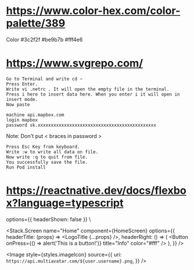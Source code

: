 # https://www.color-hex.com/color-palette/389

Color
#3c2f2f
#be9b7b
#fff4e6

# https://www.svgrepo.com/

    Go to Terminal and write cd ~
    Press Enter.
    Write vi .netrc . It will open the empty file in the terminal.
    Press i here to insert data here. When you enter i it will open in insert mode.
    Now paste

    machine api.mapbox.com
    login mapbox
    password sk.xxxxxxxxxxxxxxxxxxxxxxxxxxxxxxxxxxxxxxxxxxxxx

Note: Don't put < braces in password >

    Press Esc Key from keyboard.
    Write :w to write all data on file.
    Now write :q to quit from file.
    You successfully save the file.
    Run Pod install

# https://reactnative.dev/docs/flexbox?language=typescript

options={{ headerShown: false }}
\

<Stack.Screen
name="Home"
component={HomeScreen}
options={{
          headerTitle: (props) => <LogoTitle {...props} />,
          headerRight: () => (
            <Button
              onPress={() => alert('This is a button!')}
              title="Info"
              color="#fff"
            />
          ),
        }}
/>

<Image
style={styles.imageIcon}
source={{
                uri: `https://api.multiavatar.com/${user.username}.png`,
              }}
/>
